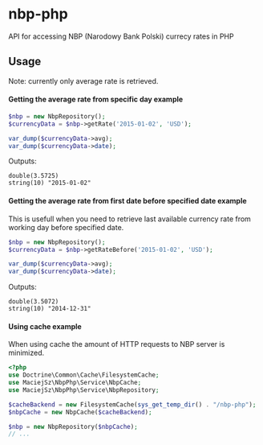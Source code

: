 # nbp-php
API for accessing NBP (Narodowy Bank Polski) currecy rates in PHP

## Usage
Note: currently only average rate is retrieved.
#### Getting the average rate from specific day example
```php
$nbp = new NbpRepository();
$currencyData = $nbp->getRate('2015-01-02', 'USD');

var_dump($currencyData->avg);
var_dump($currencyData->date);
```
Outputs:
```
double(3.5725)
string(10) "2015-01-02"
```
#### Getting the average rate from first date before specified date example
This is usefull when you need to retrieve last available currency rate from working day before specified date.
```php
$nbp = new NbpRepository();
$currencyData = $nbp->getRateBefore('2015-01-02', 'USD');

var_dump($currencyData->avg);
var_dump($currencyData->date);
```
Outputs:
```
double(3.5072)
string(10) "2014-12-31"
```
#### Using cache example
When using cache the amount of HTTP requests to NBP server is minimized.
```php
<?php
use Doctrine\Common\Cache\FilesystemCache;
use MaciejSz\NbpPhp\Service\NbpCache;
use MaciejSz\NbpPhp\Service\NbpRepository;

$cacheBackend = new FilesystemCache(sys_get_temp_dir() . "/nbp-php");
$nbpCache = new NbpCache($cacheBackend);

$nbp = new NbpRepository($nbpCache);
// ...
```
